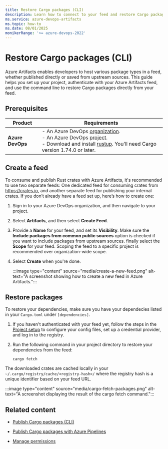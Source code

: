 ```yaml
---
title: Restore Cargo packages (CLI)
description: Learn how to connect to your feed and restore Cargo packages using the command line.
ms.service: azure-devops-artifacts
ms.topic: how-to
ms.date: 08/01/2025
monikerRange: '>= azure-devops-2022'
---
```


# Restore Cargo packages (CLI)

Azure Artifacts enables developers to host various package types in a feed, whether published directly or saved from upstream sources. This guide helps you set up your project, authenticate with your Azure Artifacts feed, and use the command line to restore Cargo packages directly from your feed.

## Prerequisites

|     **Product**    |  **Requirements**  |
|--------------------|--------------------|
| **Azure DevOps**   | - An Azure DevOps [organization](../../organizations/accounts/create-organization.md).<br>- An Azure DevOps [project](../../organizations/projects/create-project.md).<br> - Download and install [rustup](https://rustup.rs/). You'll need Cargo version 1.74.0 or later. |

## Create a feed

To consume and publish Rust crates with Azure Artifacts, it's recommended to use two separate feeds: One dedicated feed for consuming crates from https://crates.io, and another separate feed for publishing your internal crates. If you don’t already have a feed set up, here’s how to create one:

1. Sign in to your Azure DevOps organization, and then navigate to your project.

1. Select **Artifacts**, and then select **Create Feed**.

1. Provide a **Name** for your feed, and set its **Visibility**. Make sure the **Include packages from common public sources** option is checked if you want to include packages from upstream sources. finally select the **Scope** for your feed. Scoping the feed to a specific project is recommended over organization-wide scope.

1. Select **Create** when you're done.

    :::image type="content" source="media/create-a-new-feed.png" alt-text="A screenshot showing how to create a new feed in Azure Artifacts.":::

## Restore packages

To restore your dependencies, make sure you have your dependecies listed in your `Cargo.toml` under `[dependencies]`. 

1. If you haven't authenticated with your feed yet, follow the steps in the [Project setup](project-setup-cargo.md) to configure your config files, set up a credential provider, and log in to the registry.

1. Run the following command in your project directory to restore your dependencies from the feed:

    ```
    cargo fetch
    ```

The downloaded crates are cached locally in your `~/.cargo/registry/cache/<registry-hash>/` where the registry hash is a unique identifier based on your feed URL.

:::image type="content" source="media/cargo-fetch-packages.png" alt-text="A screenshot displaying the result of the cargo fetch command.":::

## Related content

- [Publish Cargo packages (CLI)](cargo-publish.md)

- [Publish Cargo packages with Azure Pipelines](../../pipelines/artifacts/cargo-pipelines.md)

- [Manage permissions](../feeds/feed-permissions.md)

